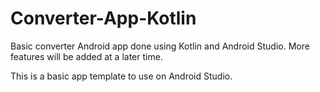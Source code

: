 # Converter-App-Kotlin
Basic converter Android app done using Kotlin and Android Studio. More features will be added at a later time. 

This is a basic app template to use on Android Studio. 
